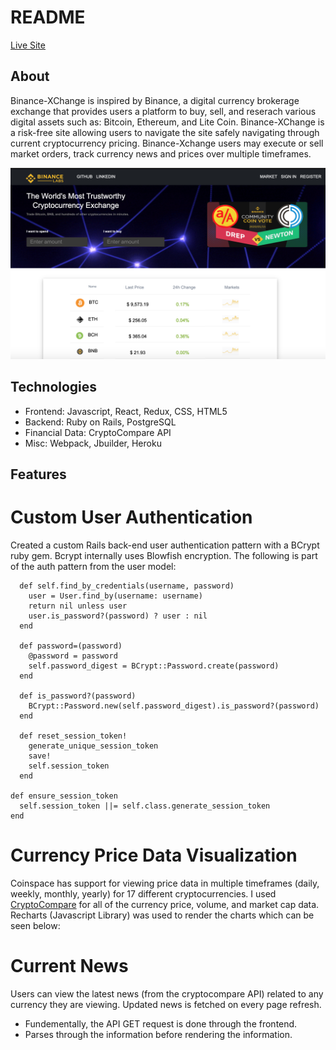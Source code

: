 # README

[Live Site](http://coinbase-appacademy.herokuapp.com/)

## About

Binance-XChange is inspired by Binance, a digital currency brokerage exchange that provides users a platform to buy, sell, and reserach various digital assets such as: Bitcoin, Ethereum, and Lite Coin. Binance-XChange is a risk-free site allowing users to navigate the site safely navigating through current cryptocurrency pricing. Binance-Xchange users may execute or sell market orders, track currency news and prices over multiple timeframes.

![home](https://github.com/vincengai/Binance-Market/blob/master/app/assets/images/homepage.png)


## Technologies 
* Frontend: Javascript, React, Redux, CSS, HTML5
* Backend: Ruby on Rails, PostgreSQL
* Financial Data: CryptoCompare API
* Misc: Webpack, Jbuilder, Heroku


## Features 

# Custom User Authentication
Created a custom Rails back-end user authentication pattern with a BCrypt ruby gem. Bcrypt internally uses Blowfish encryption. The following is part of the auth pattern from the user model:

``` 
  def self.find_by_credentials(username, password)
    user = User.find_by(username: username)
    return nil unless user
    user.is_password?(password) ? user : nil
  end

  def password=(password)
    @password = password
    self.password_digest = BCrypt::Password.create(password)
  end

  def is_password?(password)
    BCrypt::Password.new(self.password_digest).is_password?(password)
  end

  def reset_session_token!
    generate_unique_session_token
    save!
    self.session_token
  end

def ensure_session_token
  self.session_token ||= self.class.generate_session_token
end
```

# Currency Price Data Visualization 

Coinspace has support for viewing price data in multiple timeframes (daily, weekly, monthly, yearly) for 17 different cryptocurrencies. I used [CryptoCompare](https://min-api.cryptocompare.com/) for all of the currency price, volume, and market cap data. Recharts (Javascript Library) was used to render the charts which can be seen below:

# Current News  

Users can view the latest news (from the cryptocompare API) related to any currency they are viewing. Updated news is fetched on every page refresh.

* Fundementally, the API GET request is done through the frontend.
* Parses through the information before rendering the information. 



